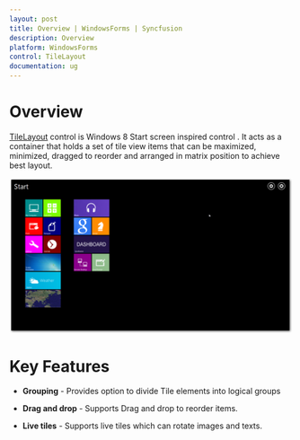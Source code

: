 ```yaml
---
layout: post
title: Overview | WindowsForms | Syncfusion
description: Overview
platform: WindowsForms
control: TileLayout 
documentation: ug
---
```


# Overview

[TileLayout](https://help.syncfusion.com/cr/cref_files/windowsforms/tools/Syncfusion.Tools.Windows~Syncfusion.Windows.Forms.Tools.TileLayout.html) control is Windows 8 Start screen inspired control . It acts as a container that holds a set of tile view items that can be maximized, minimized, dragged to reorder and arranged in matrix position to achieve best layout. 

![](Overview_images/Overviewimg2.png)

# Key Features

* **Grouping** - Provides option to divide Tile elements into logical groups

* **Drag and drop** - Supports Drag and drop to reorder items.

* **Live tiles** - Supports live tiles which can rotate images and texts.